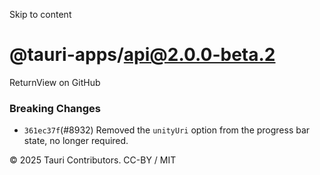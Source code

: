 Skip to content
# @tauri-apps/api@2.0.0-beta.2
ReturnView on GitHub
### Breaking Changes
  * `361ec37f`(#8932) Removed the `unityUri` option from the progress bar state, no longer required.


© 2025 Tauri Contributors. CC-BY / MIT

